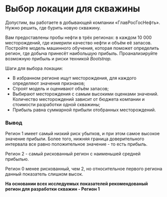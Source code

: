 # Выбор локации для скважины

Допустим, вы работаете в добывающей компании «ГлавРосГосНефть». Нужно решить, где бурить новую скважину.

Вам предоставлены пробы нефти в трёх регионах: в каждом 10 000 месторождений, где измерили качество нефти и объём её запасов. Постройте модель машинного обучения, которая поможет определить регион, где добыча принесёт наибольшую прибыль. Проанализируйте возможную прибыль и риски техникой *Bootstrap.*

Шаги для выбора локации:

- В избранном регионе ищут месторождения, для каждого определяют значения признаков;
- Строят модель и оценивают объём запасов;
- Выбирают месторождения с самым высокими оценками значений. Количество месторождений зависит от бюджета компании и стоимости разработки одной скважины;
- Прибыль равна суммарной прибыли отобранных месторождений.

### Вывод

Регион 1 имеет самый низкий риск убытков, и при этом самое высокое значение прибыли. Более того, нижняя граница доверительного интервала все равно положительное значение - то есть прибыль.

Регион 2 - самый рискованный регион с наименьшей средней прибылью.

Регион 0 менее рискованный, чем 2, но относительное первого региона данный показатель слишком высок.

**На основании всех исследуемых показателей рекомендованый регион для  разработки скважин - Регион 1**